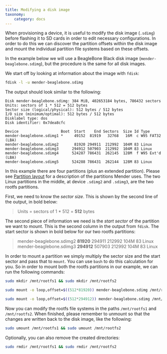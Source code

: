 ```yaml
---
title: Modifying a disk image
taxonomy:
    category: docs
---
```


When provisioning a device, it is useful to modify the disk image (`.sdimg`)
before flashing it to SD cards in order to edit necessary configurations.
In order to do this we can discover the partition offsets within the disk image
and mount the individual partition file systems based on these offsets.

In the example below we will use a BeagleBone Black disk image (`mender-beaglebone.sdimg`),
but the procedure is the same for all disk images.

We start off by looking at information about the image with `fdisk`:

```bash
fdisk -l -u mender-beaglebone.sdimg
```

The output should look similar to the following:

```
Disk mender-beaglebone.sdimg: 384 MiB, 402653184 bytes, 786432 sectors
Units: sectors of 1 * 512 = 512 bytes
Sector size (logical/physical): 512 bytes / 512 bytes
I/O size (minimum/optimal): 512 bytes / 512 bytes
Disklabel type: dos
Disk identifier: 0x7dea8cfc

Device                   Boot  Start    End Sectors  Size Id Type
mender-beaglebone.sdimg1 *     49152  81919   32768   16M  c W95 FAT32 (LBA)
mender-beaglebone.sdimg2       81920 294911  212992  104M 83 Linux
mender-beaglebone.sdimg3      294912 507903  212992  104M 83 Linux
mender-beaglebone.sdimg4      524287 786431  262145  128M  f W95 Ext'd (LBA)
mender-beaglebone.sdimg5      524288 786431  262144  128M 83 Linux

```

In this example there are four partitions (plus an extended partition). Please see
[Partition layout](../../devices/general-system-requirements#partition-layout) for a description of the
partitions Mender uses. The two Linux partitions in the middle, at device
`.sdimg2` and `.sdimg3`, are the two rootfs partitions.

First, we need to know the *sector size*. This is shown by the second line of the output,
in bold below:

> Units = sectors of 1 * 512 = **512** bytes

The second piece of information we need is the *start sector* of the partition we want to mount.
This is the second column in the output from `fdisk`. The start sector is shown in bold below for
our two rootfs partitions:

> mender-beaglebone.sdimg2       **81920** 294911  212992  104M 83 Linux
> mender-beaglebone.sdimg3      **294912** 507903  212992  104M 83 Linux

In order to mount a partition we simply multiply the sector size and the start sector
and pass that to `mount`. You can use `bash` to do this calculation for you.
So in order to mount both the rootfs partitions in our example, we can run the following commands:

```bash
sudo mkdir /mnt/rootfs1 && sudo mkdir /mnt/rootfs2
```

```bash
sudo mount -o loop,offset=$((512*81920)) mender-beaglebone.sdimg /mnt/rootfs1
```

```bash
sudo mount -o loop,offset=$((512*294912)) mender-beaglebone.sdimg /mnt/rootfs2
```

Now you can modify the rootfs file systems in the paths `/mnt/rootfs1` and `/mnt/rootfs2`.
When finished, please remember to unmount so that the changes are written back to the
disk image, like the following:

```bash
sudo umount /mnt/rootfs1 && sudo umount /mnt/rootfs2
```

Optionally, you can also remove the created directories:

```bash
sudo rmdir /mnt/rootfs1 && sudo rmdir /mnt/rootfs2
```

